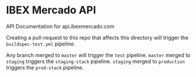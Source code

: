 # IBEX Mercado API

API Documentation for api.ibexmercado.com

Creating a pull-request to this repo that affects this directory will trigger the `buildspec-test.yml` pipeline.



Any branch merged to `master` will trigger the `test` pipeline.
`master` merged to `staging` triggers the `staging-stack` pipeline.
`staging` merged to `production` triggers the `prod-stack` pipeline.

